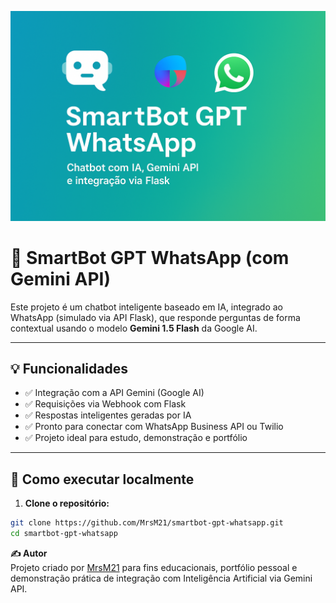 ![Capa do Projeto](capa.png)

# 🤖 SmartBot GPT WhatsApp (com Gemini API)

Este projeto é um chatbot inteligente baseado em IA, integrado ao WhatsApp (simulado via API Flask), que responde perguntas de forma contextual usando o modelo **Gemini 1.5 Flash** da Google AI.

---

## 💡 Funcionalidades

- ✅ Integração com a API Gemini (Google AI)
- ✅ Requisições via Webhook com Flask
- ✅ Respostas inteligentes geradas por IA
- ✅ Pronto para conectar com WhatsApp Business API ou Twilio
- ✅ Projeto ideal para estudo, demonstração e portfólio

---

## 🚀 Como executar localmente

1. **Clone o repositório:**

```bash
git clone https://github.com/MrsM21/smartbot-gpt-whatsapp.git
cd smartbot-gpt-whatsapp
```

**✍️ Autor**  
Projeto criado por [MrsM21](https://github.com/MrsM21) para fins educacionais, portfólio pessoal e demonstração prática de integração com Inteligência Artificial via Gemini API.
